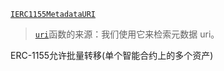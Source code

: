 [`IERC1155MetadataURI`](https://docs.openzeppelin.com/contracts/4.x/api/token/erc1155#IERC1155MetadataURI)
> [`uri`](https://docs.openzeppelin.com/contracts/4.x/api/token/erc1155#IERC1155MetadataURI-uri-uint256-)函数的来源：我们使用它来检索元数据 uri。


ERC-1155允许批量转移(单个智能合约上的多个资产)
